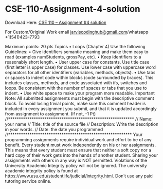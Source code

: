 # CSE-110-Assignment-4-solution

Download Here: [CSE 110 – Assignment #4 solution](https://jarviscodinghub.com/assignment/cse-110-assignment-4-solution/)

For Custom/Original Work email jarviscodinghub@gmail.com/whatsapp +1(541)423-7793

Maximum points: 20 pts
Topics • Loops (Chapter 4)
Use the following Guidelines: • Give identifiers semantic meaning and make them easy to read (examples numStudents, grossPay, etc). • Keep identifiers to a reasonably short length. • User upper case for constants. Use title case (first letter is upper case) for classes. Use lower case with uppercase word separators for all other identifiers (variables, methods, objects). • Use tabs or spaces to indent code within blocks (code surrounded by braces). This includes classes, methods, and code associated with ifs, switches and loops. Be consistent with the number of spaces or tabs that you use to indent. • Use white space to make your program more readable.
Important Note: All submitted assignments must begin with the descriptive comment block. To avoid losing trivial points, make sure this comment header is included in every assignment you submit, and that it is updated accordingly from assignment to assignment. (If not, -1 Pt) //*********************************************************** // Name: your name // Title: title of the source file // Description: Write the description in your words. // Date: the date you programmed //********************************************************** Your programming assignments require individual work and effort to be of any benefit. Every student must work independently on his or her assignments. This means that every student must ensure that neither a soft copy nor a hard copy of their work gets into the hands of another student. Sharing your assignments with others in any way is NOT permitted. Violations of the University Academic Integrity policy will not be ignored. The university academic integrity policy is found at https://www.asu.edu/studentlife/judicial/integrity.html. Don’t use any paid tutoring service online.
